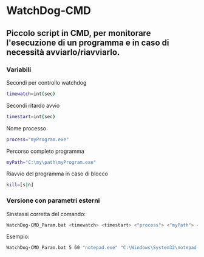 # WatchDog-CMD
## Piccolo script in CMD, per monitorare l'esecuzione di un programma e in caso di necessità avviarlo/riavviarlo.

### Variabili

Secondi per controllo watchdog

```bash
timewatch=int(sec)
```

Secondi ritardo avvio

```bash
timestart=int(sec)
```

Nome processo

```bash
process="myProgram.exe"
```

Percorso completo programma

```bash
myPath="C:\my\path\myProgram.exe"
```

Riavvio del programma in caso di blocco

```bash
kill=[s|n]
```

### Versione con parametri esterni

Sinstassi corretta del comando:

```bash
WatchDog-CMD_Param.bat <timewatch> <timestart> <"process"> <"myPath"> <kill>
```

Esempio:

```bash
WatchDog-CMD_Param.bat 5 60 "notepad.exe" "C:\Windows\System32\notepad.exe" s
```
